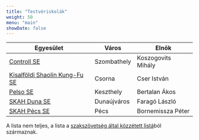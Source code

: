 ```yaml
---
title: "Testvériskolák"
weight: 50
menu: "main"
showDate: false
---
```



| Egyesület                                                        | Város       | Elnök              |
| ---------------------------------------------------------------- | ----------- | ------------------ |
| [Controll SE](https://www.skah.hu)                               | Szombathely | Koszogovits Mihály |
| [Kisalföldi Shaolin Kung-Fu SE](https://www.kisalfoldikungfu.hu) | Csorna      | Cser István        |
| [Pelso SE](https://www.pelsokungfu.hu)                           | Keszthely   | Bertalan Ákos      |
| [SKAH Duna SE](https://www.skah-dunaujvaros.webnode.hu)          | Dunaújváros | Faragó László      |
| [SKAH Pécs SE](https://www.skahpecs.hu)                          | Pécs        | Bornemissza Péter  |


A lista nem teljes, a lista a [szakszövetség által közzétett listá](https://www.hkf.hu/szervezet/egyes%C3%BCletek)ból származnak.


